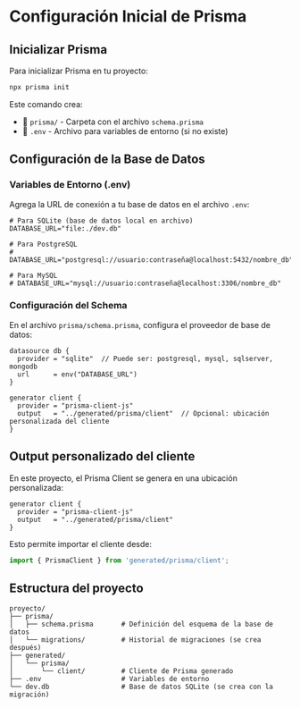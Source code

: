 # Configuración Inicial de Prisma

## Inicializar Prisma

Para inicializar Prisma en tu proyecto:

```bash
npx prisma init
```

Este comando crea:
- 📁 `prisma/` - Carpeta con el archivo `schema.prisma`
- 📄 `.env` - Archivo para variables de entorno (si no existe)

## Configuración de la Base de Datos

### Variables de Entorno (.env)

Agrega la URL de conexión a tu base de datos en el archivo `.env`:

```env
# Para SQLite (base de datos local en archivo)
DATABASE_URL="file:./dev.db"

# Para PostgreSQL
# DATABASE_URL="postgresql://usuario:contraseña@localhost:5432/nombre_db"

# Para MySQL
# DATABASE_URL="mysql://usuario:contraseña@localhost:3306/nombre_db"
```

### Configuración del Schema

En el archivo `prisma/schema.prisma`, configura el proveedor de base de datos:

```prisma
datasource db {
  provider = "sqlite"  // Puede ser: postgresql, mysql, sqlserver, mongodb
  url      = env("DATABASE_URL")
}

generator client {
  provider = "prisma-client-js"
  output   = "../generated/prisma/client"  // Opcional: ubicación personalizada del cliente
}
```

## Output personalizado del cliente

En este proyecto, el Prisma Client se genera en una ubicación personalizada:

```prisma
generator client {
  provider = "prisma-client-js"
  output   = "../generated/prisma/client"
}
```

Esto permite importar el cliente desde:
```typescript
import { PrismaClient } from 'generated/prisma/client';
```

## Estructura del proyecto

```
proyecto/
├── prisma/
│   ├── schema.prisma       # Definición del esquema de la base de datos
│   └── migrations/         # Historial de migraciones (se crea después)
├── generated/
│   └── prisma/
│       └── client/         # Cliente de Prisma generado
├── .env                    # Variables de entorno
└── dev.db                  # Base de datos SQLite (se crea con la migración)
```
